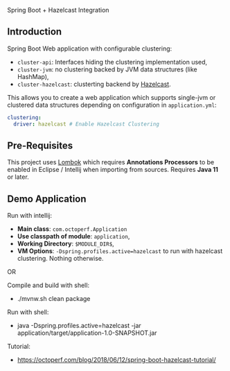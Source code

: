 Spring Boot + Hazelcast Integration

## Introduction

Spring Boot Web application with configurable clustering:

- `cluster-api`: Interfaces hiding the clustering implementation used,
- `cluster-jvm`: no clustering backed by JVM data structures (like HashMap),
- `cluster-hazelcast`: clusterting backend by [Hazelcast](https://hazelcast.org).

This allows you to create a web application which supports single-jvm or clustered data structures depending on configuration in `application.yml`:

```yml
clustering:
  driver: hazelcast # Enable Hazelcast Clustering
```
## Pre-Requisites

This project uses [Lombok](https://projectlombok.org/) which requires **Annotations Processors** to be enabled in Eclipse / Intellij when importing from sources. Requires **Java 11** or later.

## Demo Application

Run with intellij:

- **Main class**: `com.octoperf.Application`
- **Use classpath of module**: `application`,
- **Working Directory**: `$MODULE_DIR$`,
- **VM Options**: `-Dspring.profiles.active=hazelcast` to run with hazelcast clustering. Nothing otherwise.

OR

Compile and build with shell:

- ./mvnw.sh clean package

Run with shell:

- java -Dspring.profiles.active=hazelcast -jar application/target/application-1.0-SNAPSHOT.jar

Tutorial: 

- https://octoperf.com/blog/2018/06/12/spring-boot-hazelcast-tutorial/